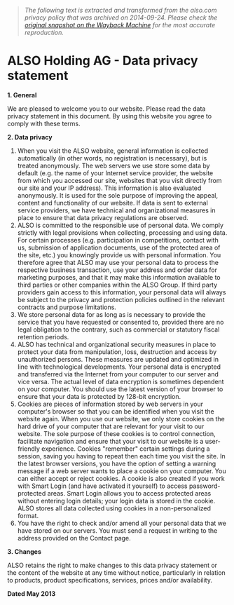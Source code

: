> *The following text is extracted and transformed from the also.com privacy policy that was archived on 2014-09-24. Please check the [original snapshot on the Wayback Machine](https://web.archive.org/web/20140924035327id_/http%3A//www.also.com/ec/cms2/en/4000/content_3/group/imprint_228/data_privacy_statement/data_privacy_statement_1.jsp) for the most accurate reproduction.*

# ALSO Holding AG - Data privacy statement

  
**1\. General**

We are pleased to welcome you to our website. Please read the data privacy statement in this document. By using this website you agree to comply with these terms.

 **2\. Data privacy**

  1. When you visit the ALSO website, general information is collected automatically (in other words, no registration is necessary), but is treated anonymously. The web servers we use store some data by default (e.g. the name of your Internet service provider, the website from which you accessed our site, websites that you visit directly from our site and your IP address). This information is also evaluated anonymously. It is used for the sole purpose of improving the appeal, content and functionality of our website. If data is sent to external service providers, we have technical and organizational measures in place to ensure that data privacy regulations are observed.
  2. ALSO is committed to the responsible use of personal data. We comply strictly with legal provisions when collecting, processing and using data. For certain processes (e.g. participation in competitions, contact with us, submission of application documents, use of the protected area of the site, etc.) you knowingly provide us with personal information. You therefore agree that ALSO may use your personal data to process the respective business transaction, use your address and order data for marketing purposes, and that it may make this information available to third parties or other companies within the ALSO Group. If third party providers gain access to this information, your personal data will always be subject to the privacy and protection policies outlined in the relevant contracts and purpose limitations.
  3. We store personal data for as long as is necessary to provide the service that you have requested or consented to, provided there are no legal obligation to the contrary, such as commercial or statutory fiscal retention periods.
  4. ALSO has technical and organizational security measures in place to protect your data from manipulation, loss, destruction and access by unauthorized persons. These measures are updated and optimized in line with technological developments. Your personal data is encrypted and transferred via the Internet from your computer to our server and vice versa. The actual level of data encryption is sometimes dependent on your computer. You should use the latest version of your browser to ensure that your data is protected by 128-bit encryption.
  5. Cookies are pieces of information stored by web servers in your computer's browser so that you can be identified when you visit the website again. When you use our website, we only store cookies on the hard drive of your computer that are relevant for your visit to our website. The sole purpose of these cookies is to control connection, facilitate navigation and ensure that your visit to our website is a user-friendly experience. Cookies "remember" certain settings during a session, saving you having to repeat then each time you visit the site. In the latest browser versions, you have the option of setting a warning message if a web server wants to place a cookie on your computer. You can either accept or reject cookies. A cookie is also created if you work with Smart Login (and have activated it yourself) to access password-protected areas. Smart Login allows you to access protected areas without entering login details; your login data is stored in the cookie. ALSO stores all data collected using cookies in a non-personalized format.
  6. You have the right to check and/or amend all your personal data that we have stored on our servers. You must send a request in writing to the address provided on the Contact page.



**3\. Changes**

ALSO retains the right to make changes to this data privacy statement or the content of the website at any time without notice, particularly in relation to products, product specifications, services, prices and/or availability. 

**Dated May 2013**
